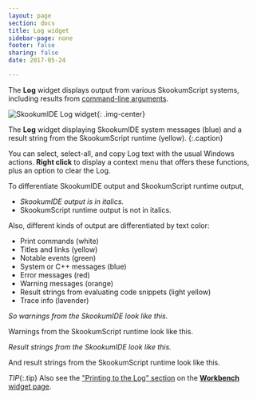 ```yaml
---
layout: page
section: docs
title: Log widget
sidebar-page: none
footer: false
sharing: false
date: 2017-05-24

---
```


The **Log** widget displays output from various SkookumScript systems, including results from [command-line arguments](/docs/v3.0/ide/command-line/).

![SkookumIDE Log widget](/images/Docs/SkIDE-Log.png){: .img-center}

The **Log** widget displaying SkookumIDE system messages (blue) and a result string from the SkookumScript runtime (yellow).
{:.caption}

You can select, select-all, and copy Log text with the usual Windows actions. **Right click** to display a context menu that offers these functions, plus an option to clear the Log.

To differentiate SkookumIDE output and SkookumScript runtime output,

- _<span class="mono">SkookumIDE output is in italics.</span>_
- <span class="mono">SkookumScript runtime output is not in italics.</span>

Also, different kinds of output are differentiated by text color:

- <span class="mono clr-log-standard">Print commands (white)</span>
- <span class="mono clr-log-title">Titles and links (yellow)</span>
- <span class="mono clr-log-note">Notable events (green)</span>
- <span class="mono clr-log-system">System or C++ messages (blue)</span>
- <span class="mono clr-log-error">Error messages (red)</span>
- <span class="mono clr-log-warning">Warning messages (orange)</span>
- <span class="mono clr-log-result">Result strings from evaluating code snippets (light yellow)</span>
- <span class="mono clr-log-trace">Trace info (lavender)</span>

_<span class="mono clr-log-warning">So warnings from the SkookumIDE look like this.</span>_

<span class="mono clr-log-warning">Warnings from the SkookumScript runtime look like this.</span>

_<span class="mono clr-log-result">Result strings from the SkookumIDE look like this.</span>_

<span class="mono clr-log-result">And result strings from the SkookumScript runtime look like this.</span>

*TIP*{:.tip} Also see the ["Printing to the Log" section](/docs/v3.0/ide/workbench/#printing-to-the-log) on the [**Workbench** widget page](/docs/v3.0/ide/workbench/).
